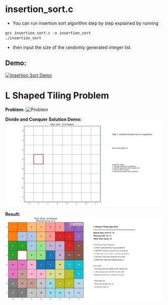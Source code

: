 # insertion_sort.c
- You can run insertion sort algorithm step by step explained by running 
```
gcc insertion_sort.c -o insertion_sort
./insertion_sort
```
- then input the size of the randomly generated integer list

## Demo:
[![Insertion Sort Demo](https://img.youtube.com/vi/RAOR6b9X9yM/0.jpg)](https://youtu.be/RAOR6b9X9yM)

# L Shaped Tiling Problem
**Problem:**
![Problem]([/tiling_output/image.png](https://github.com/chillmatin/advanced-analysis-and-design-of-algorithms/blob/main/week1/tiling_output/problem.png?raw=true))

**Divide and Conquer Solution Demo:**
![Demo](tiling_output/l_tiling_animation_8x8_missing_3_1.gif)

**Result:**
![Result](tiling_output/l_tiling_final_8x8_missing_3_1.png)
